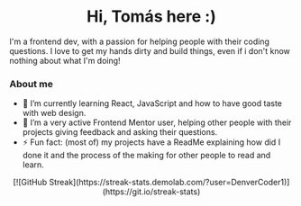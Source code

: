 <h1 align="center">Hi, Tomás here :)</h1>
I'm a frontend dev, with a passion for helping people with their coding questions.
I love to get my hands dirty and build things, even if i don't know nothing about what I'm doing!

### About me

- 🌱 I’m currently learning React, JavaScript and how to have good taste with web design.
- 👯 I’m a very active Frontend Mentor user, helping other people with their projects giving feedback and asking their questions.
- ⚡ Fun fact: (most of) my projects have a ReadMe explaining how did I done it and the process of the making for other people to read and learn.

<div align=center>
  [![GitHub Streak](https://streak-stats.demolab.com/?user=DenverCoder1)](https://git.io/streak-stats)
</div>
